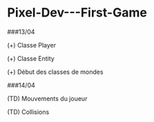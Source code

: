 Pixel-Dev---First-Game
======================

###13/04

(+) Classe Player

(+) Classe Entity

(+) Début des classes de mondes


###14/04

(TD) Mouvements du joueur

(TD) Collisions
